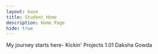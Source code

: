 ```yaml
---
layout: base
title: Student Home 
description: Home Page
hide: true
---
```


My journey starts here- Kickin' Projects 1.01 Daksha Gowda

